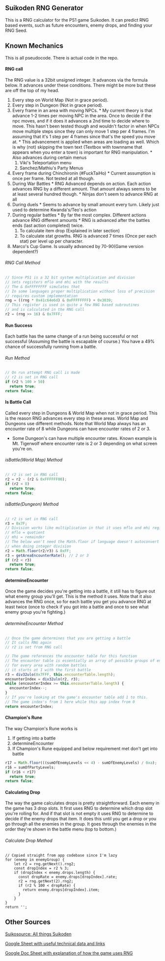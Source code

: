 ## Suikoden RNG Generator
This is a RNG calculator for the PS1 game Suikoden. It can predict RNG based
events, such as future encounters, enemy drops, and finding your RNG Seed.

## Known Mechanics
This is all pseudocode. There is actual code in the repo.

#### RNG call
The RNG value is a 32bit unsigned integer. It advances via the formula below.
It advances under these conditions. There might be more but these are off the
top of my head.
  1. Every step on World Map (Not in grace period).
  2. Every step in Dungeon (Not in grace period).
  3. Every frame in an area with moving NPCs.
    * My current theory is that advance 1-2 times per moving NPC in the area.
      Once to decide if the npc moves, and if it does it advances a
      2nd time to decide where to move. This hasn't been tested though and
      wouldn't factor in when NPCs move multiple steps since they can only move
      1 step per 4 frames. I'm assuming that it's 1 step per 4 frames since
      that's the speed you move at.
    * This advancement is applied when areas are loading as well. Which is why
      (not) skipping the town text (Textbox with townname that appears when you enter
      a town) is important for RNG manipulation.
    * Also advances during certain menus
      1. Viki's Teleportation menu
      2. Sanchez/Mathiu's Party Menus
  4. Every frame during Chinchironin (#FuckTaiHo)
    * Current assumption is once per frame. Not tested at all though.
  5. During War Battles
    * RNG Advanced depends on action. Each action advances RNG by a different
      amount. That amount always seems to be at least several hundred though.
    * Ninjas don't seem to advance RNG at all
  6. During duels
    * Seems to advance by small amount every turn. Likely just used to determine
      Kwanda's/Teo's action
  7. During regular battles
    * By far the most complex. Different actions advance RNG different amounts
    * RNG is advanced after the battles ends (last action completed) twice.
      1. To calculate item drop (Explained in later section)
      2. To calculate stat growths. RNG is advanced 7 times (Once per each stat)
         per level up per character.
  8. Marco's Cup Game. Is usually advanced by 70-90(Game version dependent?)

###### RNG Call Method
```javascript
// Since PS1 is a 32 bit system multiplication and division
// sets registers mflo and mhi with the results
// The & 0xFFFFFFFF simulates that
// In some languages proper multiplication without loss of precision
// requires custom implementation
rng = ((rng * 0x41c64e6d) & 0xFFFFFFFF) + 0x3039;
// This register is used in quite a few RNG based subroutines
// and is calculated in the RNG call
r2 = (rng >> 16) & 0x7FFF;
```

#### Run Success
Each battle has the same change of a run being successful or not successful
(Assuming the battle is escapable of course.) You have a 49% chance of
successfully running from a battle.

###### Run Method
```javascript
// On run attempt RNG call is made
// r2 is set in RNG call
if (r2 % 100 > 50)
  return true;
return false;
```

#### Is Battle Call
Called every step in Dungeons & World Map when not in grace period. This is the
reason RNG advances every step in these areas. World Map and Dungeons use
different methods. Note that World Map always has an encounter rate of 8 while
Dungeons can have encounter rates of 2 or 3.
 * Some Dungeon's can have multiple encounter rates. Known example is Mt.
   Tigerwolf where encounter rate is 2 or 3 depending on what screen you're on.

###### isBattle(World Map) Method
```javascript
// r2 is set in RNG call
r2 = r2 - (r2 & 0xFFFFFF00);
if (r2 < 8)
  return true;
return false;
```

###### isBattle(Dungeon) Method
```javascript
// r2 is set in RNG call
r3 = 0x7F;
// Division works like multiplication in that it uses mflo and mhi registers
// mflo = quotient
// mhi = remainder
// The below won't need the Math.floor if language doesn't autoconvert integers
// when doing integer division
r2 = Math.floor(r2/r3) & 0xFF;
r3 = getAreaEncounterRate(); // 2 or 3
if (r2 < r3)
  return true;
return false;
```
#### determineEncounter
Once the game decides you're getting into a battle, it still has to figure out
what enemy group you'll get. This is the method it uses. Note that it also
advances the RNG once, so for each battle you get you advance RNG at least twice
(once to check if you got into a battle and once to see what enemy group you're
fighting.)

###### determineEncounter Method
```javascript
// Once the game determines that you are getting a battle
// It calls RNG again
// r2 is set from RNG call

// The game references the encounter table for this function
// The encounter table is essentially an array of possible groups of enemies
// for every area with random battles
// it starts at 1 with the first battle
r3 = div32ulo(0x7FFF, this.encounterTable.length);
encounterIndex = div32ulo(r2, r3);
while (encounterIndex >= this.encounterTable.length) {
  encounterIndex--;
}
// If you're looking at the game's encounter table add 1 to this.
// The game index's from 1 here while this app index from 0
return encounterIndex;
```

#### Champion's Rune
The way Champion's Rune works is
  1. If getting into a battle
  2. determineEncounter
  3. If Champion's Rune equipped and below requirement met don't get into battle

```javascript
r17 = Math.floor(((sumOfEnemyLevels << 4) - sumOfEnemyLevels) / 0xa);
r16 = sumOfPartyLevels;
if (r16 < r17)
  return true;
return false;
```

#### Calculating Drop
The way the game calculates drops is pretty straightforward. Each enemy in the
game has 3 drop slots. It first uses RNG to determine which drop slot you're
rolling for. And if that slot is not empty it uses RNG to determine to decide if
the enemy drops that item. It does this until you get a drop or you go through
all the enemies in the group. It goes through the enemies in the order they're
shown in the battle menu (top to bottom.)

###### Calculate Drop Method
```
// Copied straight from app codebase since I'm lazy
for (enemy in enemyGroup) {
    let r2 = rng.getNext().rng2;
    const dropIndex = r2 % 3;
    if (dropIndex < enemy.drops.length) {
      const dropRate = enemy.drops[dropIndex].rate;
      r2 = rng.getNext(2).rng2;
      if (r2 % 100 < dropRate) {
        return enemy.drops[dropIndex].item;
      }
    }
}
return '';
```

## Other Sources
[Suikosource: All things Suikoden](http://www.suikosource.com/)

[Google Sheet with useful technical data and links](https://docs.google.com/spreadsheets/d/1W8mEcTqByBVljRmb6CSyWFFkM-l3QIoeBds1c2qjGWs/edit?usp=sharing)

[Google Doc Sheet with explanation of how the game uses RNG](https://docs.google.com/document/d/1ORCe1okh8RIpOGH8WegaFMKsi_aFC3QN5OZ96w3019Y/edit?usp=sharing)

